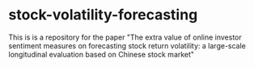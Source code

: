 # stock-volatility-forecasting
This is is a repository for the paper "The extra value of online investor sentiment measures on forecasting stock return volatility: a large-scale longitudinal evaluation based on Chinese stock market"


